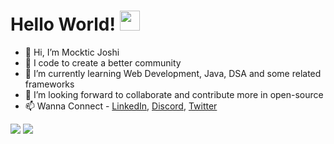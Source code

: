 # Hello World! <img src = "https://github.com/TheDudeThatCode/TheDudeThatCode/blob/master/Assets/Hi.gif" width="32px" />
- 👋 Hi, I’m Mocktic Joshi
- 👀 I code to create a better community
- 🌱 I’m currently learning Web Development, Java, DSA and some related frameworks
- 💞️ I’m looking forward to collaborate and contribute more in open-source
- 📫 Wanna Connect - [LinkedIn](https://www.linkedin.com/in/mocktic-joshi-21485439/), [Discord](https://discordapp.com/users/595250024280227860), [Twitter](https://twitter.com/mocktic)
<img src = "https://github-readme-stats.vercel.app/api?username=Mocktic&&show_icons=true&title_color=ffffff&icon_color=bb2acf&text_color=daf7dc&bg_color=151515"/>
<img src="https://visitor-badge.laobi.icu/badge?page_id=Mocktic.README.md"/>

<!---
Mocktic/Mocktic is a ✨ special ✨ repository because its `README.md` (this file) appears on your GitHub profile.
You can click the Preview link to take a look at your changes.
--->
